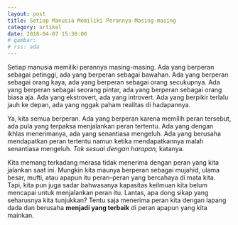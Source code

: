 ```yaml
---
layout: post
title: Setiap Manusia Memiliki Perannya Masing-masing
category: artikel
date: 2018-04-07 15:30:00
# gambar: 
# rss: ada
---
```


Setiap manusia memiliki perannya masing-masing. Ada yang berperan sebagai petinggi, ada yang berperan sebagai bawahan. Ada yang berperan sebagai orang kaya, ada yang berperan sebagai orang secukupnya. Ada yang berperan sebagai seorang pintar, ada yang berperan sebagai orang biasa aja. Ada yang ekstrovert, ada yang introvert. Ada yang berpikir terlalu jauh ke depan, ada yang nggak paham realitas di hadapannya.

Ya, kita semua berperan. Ada yang berperan karena memilih peran tersebut, ada pula yang terpaksa menjalankan peran tertentu. Ada yang dengan ikhlas menerimanya, ada yang senantiasa mengeluh. Ada yang berusaha mendapatkan peran tertentu namun ketika mendapatkannya malah senantiasa mengeluh. _Tak sesuai dengan harapan,_ katanya.

Kita memang terkadang merasa tidak menerima dengan peran yang kita jalankan saat ini. Mungkin kita maunya berperan sebagai mujahid, ulama besar, mufti, atau apapun itu peran-peran yang bercahaya di mata kita. Tapi, kita pun juga sadar bahwasanya kapasitas keilmuan kita belum mencapai untuk menjalankan peran itu. Lantas, apa dong sikap yang seharusnya kita tunjukkan? Tentu saja menerima peran kita dengan lapang dada dan berusaha __menjadi yang terbaik__ di peran apapun yang kita mainkan.